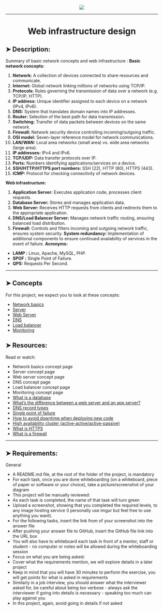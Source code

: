 <p align="center">
    <img [Web infrastructure design] src="https://cdn.discordapp.com/attachments/1186717231644676196/1213243569385504818/Web_infrastructure_design.jpg?ex=65f4c41f&is=65e24f1f&hm=031e24715ac378baa38a1f3157ca6bcb4ea524337564bc11b8d31f406877438a&">
</p>

----------

# <p align="center">Web infrastructure design</p>


## ➤ Description:

Summary of basic network concepts and web infrastructure :
**Basic network concepts:**
1. **Network:** A collection of devices connected to share resources and communicate.
2. **Internet:** Global network linking millions of networks using TCP/IP.
3. **Protocols:** Rules governing the transmission of data over a network (e.g. TCP/IP, HTTP).
4. **IP address:** Unique identifier assigned to each device on a network (IPv4, IPv6).
5. **DNS:** System that translates domain names into IP addresses.
6. **Router:** Selection of the best path for data transmission.
7. **Switching:** Transfer of data packets between devices on the same network.
8. **Firewall:** Network security device controlling incoming/outgoing traffic.
9. **OSI model:** Seven-layer reference model for network communications.
10. **LAN/WAN:** Local area networks (small area) vs. wide area networks (large area).
11. **IP addresses:** IPv4 and IPv6.
12. **TCP/UDP:** Data transfer protocols over IP.
13. **Ports:** Numbers identifying applications/services on a device.
14. **SSH/HTTP/HTTPS port numbers:** SSH (22), HTTP (80), HTTPS (443).
15. **ICMP:** Protocol for checking connectivity of network devices.

**Web infrastructure:**
1. **Application Server:** Executes application code, processes client requests.
2. **Database Server:** Stores and manages application data.
3. **Web Server:** Receives HTTP requests from clients and redirects them to the appropriate application.
4. **DNS/Load Balancer Server:** Manages network traffic routing, ensuring balanced load distribution.
5. **Firewall:** Controls and filters incoming and outgoing network traffic, ensures system security.
**System redundancy:** Implementation of additional components to ensure continued availability of services in the event of failure.
**Acronyms:**
- **LAMP :** Linux, Apache, MySQL, PHP.
- **SPOF :** Single Point of Failure.
- **QPS:** Requests Per Second.

----------

## ➤ Concepts

For this project, we expect you to look at these concepts:

* [Network basics](https://intranet.hbtn.io/concepts/791)
* [Server](https://intranet.hbtn.io/concepts/799)
* [Web Server](https://intranet.hbtn.io/concepts/800)
* [DNS](https://intranet.hbtn.io/concepts/803)
* [Load balancer](https://intranet.hbtn.io/concepts/804)
* [Monitoring](https://intranet.hbtn.io/concepts/805)

## ➤ Resources:

Read or watch:

* Network basics concept page
* Server concept page
* Web server concept page
* DNS concept page
* Load balancer concept page
* Monitoring concept page
* [What is a database](https://intranet.hbtn.io/rltoken/7Pp0_Mdit6r_ZdRGKAwcqw)
* [What’s the difference between a web server and an app server?](https://intranet.hbtn.io/rltoken/YqKvabbDDtSjnHMV9g1gHw)
* [DNS record types](https://intranet.hbtn.io/rltoken/kZXE57FUOK-cqmLfN3CWfg)
* [Single point of failure](https://intranet.hbtn.io/rltoken/56OIJ23o5mqSaSeLEwxzJg)
* [How to avoid downtime when deploying new code](https://intranet.hbtn.io/rltoken/lxwkY5pRIVzatMPXwx6yew)
* [High availability cluster (active-active/active-passive)](https://intranet.hbtn.io/rltoken/rITwKN4AKP1hXZl2FKcAcw)
* [What is HTTPS](https://intranet.hbtn.io/rltoken/iEaO7X54UemiSN9z8TtFVA)
* [What is a firewall](https://intranet.hbtn.io/rltoken/P2A36USOkcekiqHsCzTefQ)

----------

## ➤ Requirements:

General

* A README.md file, at the root of the folder of the project, is mandatory
* For each task, once you are done whiteboarding (on a whiteboard, piece of paper or software or your choice), take a  picture/screenshot of your diagram
* This project will be manually reviewed:
* As each task is completed, the name of that task will turn green
* Upload a screenshot, showing that you completed the required levels, to any image hosting service (I personally use imgur but feel free to use anything you want).
* For the following tasks, insert the link from of your screenshot into the answer file
* After pushing your answer file to GitHub, insert the GitHub file link into the URL box
* You will also have to whiteboard each task in front of a mentor, staff or student - no computer or notes will be allowed during the whiteboarding session
* Focus on what you are being asked:
* Cover what the requirements mention, we will explore details in a later project
* Keep in mind that you will have 30 minutes to perform the exercise, you will get points for what is asked in requirements
* Similarly in a job interview, you should answer what the interviewer asked for, be careful about being too verbose - always ask the interviewer if going into details is necessary - speaking too much can play against you
* In this project, again, avoid going in details if not asked